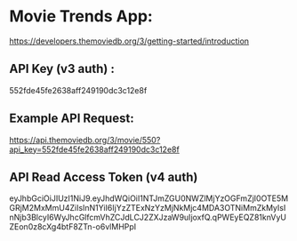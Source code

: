 # Movie Trends App:

https://developers.themoviedb.org/3/getting-started/introduction

## API Key (v3 auth) :
552fde45fe2638aff249190dc3c12e8f

## Example API Request:
https://api.themoviedb.org/3/movie/550?api_key=552fde45fe2638aff249190dc3c12e8f

## API Read Access Token (v4 auth)
eyJhbGciOiJIUzI1NiJ9.eyJhdWQiOiI1NTJmZGU0NWZlMjYzOGFmZjI0OTE5MGRjM2MxMmU4ZiIsInN1YiI6IjYzZTExNzYzMjNkMjc4MDA3OTNiMmZkMyIsInNjb3BlcyI6WyJhcGlfcmVhZCJdLCJ2ZXJzaW9uIjoxfQ.qPWEyEQZ81knVyUZEon0z8cXg4btF8ZTn-o6vlMHPpI